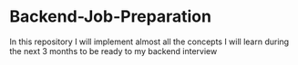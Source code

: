 # Backend-Job-Preparation
In this repository I will implement almost all the concepts I will learn during the next 3 months to be ready to my backend interview
